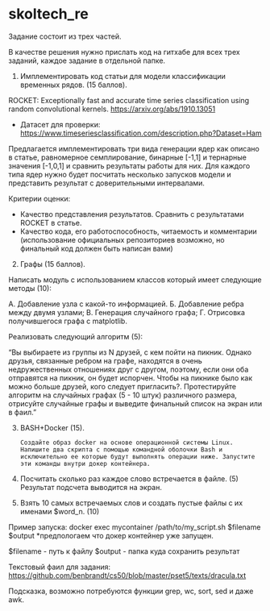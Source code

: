 # skoltech_re
Задание состоит из трех частей. 

В качестве решения нужно прислать код на гитхабе для всех трех заданий, каждое задание в отдельной папке.



1.	Имплементировать код статьи для модели классификации временных рядов. (15 баллов).

ROCKET: Exceptionally fast and accurate time series classification using random convolutional kernels. https://arxiv.org/abs/1910.13051

- Датасет для проверки: 
https://www.timeseriesclassification.com/description.php?Dataset=Ham  

Предлагается имплементировать три вида генерации ядер как описано в статье, равномерное семплирование, бинарные [-1,1] и тернарные значения  [-1,0,1] и сравнить результаты работы для них. Для каждого типа ядер нужно будет посчитать несколько запусков модели и представить результат с доверительными интервалами.


Критерии оценки:
-	Качество представления результатов. Сравнить с результатами ROCKET в статье.
-	Качество кода, его работоспособность, читаемость и  комментарии (использование официальных репозиториев возможно, но финальный код должен быть написан вами)

2.	Графы (15 баллов).

Написать модуль с использованием классов который имеет следующие методы (10):

А. Добавление узла с какой-то информацией.
Б. Добавление ребра между двумя узлами;
B. Генерация случайного графа;
Г. Отрисовка получившегося графа с matplotlib.

Реализовать следующий алгоритм (5):

“Вы выбираете из группы из N друзей, с кем пойти на пикник. Однако друзья, связанные ребром на графе, находятся в очень недружественных отношениях друг с другом, поэтому, если они оба отправятся на пикник, он будет испорчен. Чтобы на пикнике было как можно больше друзей, кого следует пригласить?. Протестируйте алгоритм на случайных графах (5 - 10 штук)  различного размера, отрисуйте случайные графы и выведите финальный список на экран или в фаил.”


 


3.	BASH+Docker (15).

		Создайте образ docker на основе операционной системы Linux. Напишите два скрипта с помощью командной оболочки Bash и исключительно ее которые будут выполнять операции ниже. Запустите эти команды внутри докер контейнера.

1.	Посчитать сколько раз каждое слово встречается в файле. (5) 
Результат подсчета выводится на экран.

2.	Взять 10 самых встречаемых слов и создать пустые файлы с их именами $word_n. (10)

Пример запуска: docker exec mycontainer /path/to/my_script.sh $filename $output
*предпологаем что докер контейнер уже запущен.

$filename - путь к файлу
$output - папка куда сохранить результат


Текстовый фаил для задания: https://github.com/benbrandt/cs50/blob/master/pset5/texts/dracula.txt

Подсказка, возможно потребуются функции grep, wc, sort, sed и даже awk.
